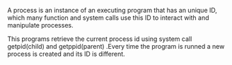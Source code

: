 A process is an instance of an executing program that has an unique ID, which many function and system calls use this ID to interact with and manipulate processes.

This programs retrieve the current process id using system call getpid(child) and getppid(parent) .Every time the program is runned a new process is created and its ID is different.
